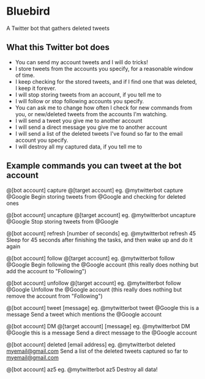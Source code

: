 # Bluebird
A Twitter bot that gathers deleted tweets

What this Twitter bot does
--------------------------
- You can send my account tweets and I will do tricks!
- I store tweets from the accounts you specify, for a reasonable window of time.
- I keep checking for the stored tweets, and if I find one that was deleted, I 
  keep it forever. 
- I will stop storing tweets from an account, if you tell me to
- I will follow or stop following accounts you specify.
- You can ask me to change how often I check for new commands from you, or 
  new/deleted tweets from the accounts I'm watching.
- I will send a tweet you give me to another account
- I will send a direct message you give me to another account
- I will send a list of the deleted tweets I've found so far to the email 
  account you specify.
- I will destroy all my captured data, if you tell me to

Example commands you can tweet at the bot account
-------------------------------------------------
@[bot account] capture @[target account]
	eg. @mytwitterbot capture @Google
	Begin storing tweets from @Google and checking for deleted ones
	
@[bot account] uncapture @[target account]
	eg. @mytwitterbot uncapture @Google
	Stop storing tweets from @Google

@[bot account] refresh [number of seconds]
	eg. @mytwitterbot refresh 45
	Sleep for 45 seconds after finishing the tasks, and then wake up and do it 
	again

@[bot account] follow @[target account]
	eg. @mytwitterbot follow @Google
	Begin following the @Google account (this really does nothing but add the account to "Following")
	
@[bot account] unfollow @[target account]
	eg. @mytwitterbot follow @Google
	Unfollow the @Google account (this really does nothing but remove the account from "Following")

@[bot account] tweet [message]
	eg. @mytwitterbot tweet @Google this is a message
	Send a tweet which mentions the @Google account
	
@[bot account] DM @[target account] [message]
	eg. @mytwitterbot DM @Google this is a message
	Send a direct message to the @Google account
	
@[bot account] deleted [email address]
	eg. @mytwitterbot deleted myemail@gmail.com
	Send a list of the deleted tweets captured so far to myemail@gmail.com

@[bot account] az5
	eg. @mytwitterbot az5
	Destroy all data!
